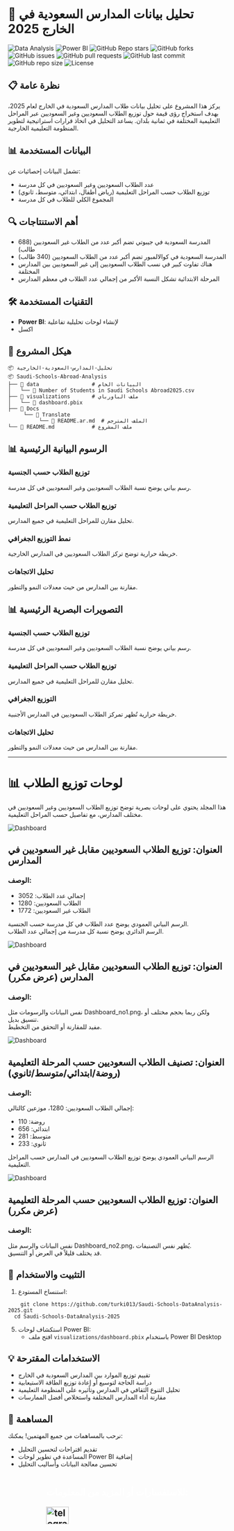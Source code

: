 # 🏫 تحليل بيانات المدارس السعودية في الخارج 2025


![Data Analysis](https://img.shields.io/badge/Data_Analysis-📊-brightgreen?style=flat-square)
![Power BI](https://img.shields.io/badge/PowerBI-⚡-yellow?style=flat-square&logo=powerbi)
![GitHub Repo stars](https://img.shields.io/github/stars/turki013/Saudi-Schools-DataAnalysis-2025?style=social)
![GitHub forks](https://img.shields.io/github/forks/turki013/Saudi-Schools-DataAnalysis-2025?style=social)
![GitHub issues](https://img.shields.io/github/issues/turki013/Saudi-Schools-DataAnalysis-2025)
![GitHub pull requests](https://img.shields.io/github/issues-pr/turki013/Saudi-Schools-DataAnalysis-2025)
![GitHub last commit](https://img.shields.io/github/last-commit/turki013/Saudi-Schools-DataAnalysis-2025)
![GitHub repo size](https://img.shields.io/github/repo-size/turki013/Saudi-Schools-DataAnalysis-2025)
![License](https://img.shields.io/github/license/turki013/Saudi-Schools-DataAnalysis-2025)

## 📋 نظرة عامة
يركز هذا المشروع على تحليل بيانات طلاب المدارس السعودية في الخارج لعام 2025، بهدف استخراج رؤى قيمة حول توزيع الطلاب السعوديين وغير السعوديين عبر المراحل التعليمية المختلفة في ثمانية بلدان. يساعد التحليل في اتخاذ قرارات استراتيجية لتطوير المنظومة التعليمية الخارجية.

## 📊 البيانات المستخدمة
تشمل البيانات إحصائيات عن:
- عدد الطلاب السعوديين وغير السعوديين في كل مدرسة
- توزيع الطلاب حسب المراحل التعليمية (رياض أطفال، ابتدائي، متوسط، ثانوي)
- المجموع الكلي للطلاب في كل مدرسة

## 🔍 أهم الاستنتاجات
- المدرسة السعودية في جيبوتي تضم أكبر عدد من الطلاب غير السعوديين (688 طالب)
- المدرسة السعودية في كوالالمبور تضم أكبر عدد من الطلاب السعوديين (340 طالب)
- هناك تفاوت كبير في نسب الطلاب السعوديين إلى غير السعوديين بين المدارس المختلفة
- المرحلة الابتدائية تشكل النسبة الأكبر من إجمالي عدد الطلاب في معظم المدارس

## 🛠️ التقنيات المستخدمة
- **Power BI**: لإنشاء لوحات تحليلية تفاعلية
- اكسل
  
## 📂 هيكل المشروع
```
📦 تحليل-المدارس-السعودية-الخارجية
📦 Saudi-Schools-Abroad-Analysis
├── 📁 data                 # البيانات الخام
│   └── 📄 Number of Students in Saudi Schools Abroad2025.csv
├── 📁 visualizations       # ملف الباورباي
│   └── 📄 dashboard.pbix
├── 📁 Docs
     └── 📁 Translate
          └── 📄 README.ar.md  # الملف المترجم
└── 📄 README.md            # ملف المشروع
```

## 📊 الرسوم البيانية الرئيسية

### توزيع الطلاب حسب الجنسية
رسم بياني يوضح نسبة الطلاب السعوديين وغير السعوديين في كل مدرسة.

### توزيع الطلاب حسب المراحل التعليمية
تحليل مقارن للمراحل التعليمية في جميع المدارس.

### نمط التوزيع الجغرافي
خريطة حرارية توضح تركز الطلاب السعوديين في المدارس الخارجية.

### تحليل الاتجاهات
مقارنة بين المدارس من حيث معدلات النمو والتطور.

## 📊 التصويرات البصرية الرئيسية

### توزيع الطلاب حسب الجنسية  
رسم بياني يوضح نسبة الطلاب السعوديين وغير السعوديين في كل مدرسة.

### توزيع الطلاب حسب المراحل التعليمية  
تحليل مقارن للمراحل التعليمية في جميع المدارس.

### التوزيع الجغرافي  
خريطة حرارية تُظهر تمركز الطلاب السعوديين في المدارس الأجنبية.

### تحليل الاتجاهات  
مقارنة بين المدارس من حيث معدلات النمو والتطور.

---

# 📊 لوحات توزيع الطلاب

هذا المجلد يحتوي على لوحات بصرية توضح توزيع الطلاب السعوديين وغير السعوديين في مختلف المدارس، مع تفاصيل حسب المراحل التعليمية.

![Dashboard](../../assets/Dashboard_img/Dashboard_no1.png)

## العنوان: توزيع الطلاب السعوديين مقابل غير السعوديين في المدارس

### الوصف:

- إجمالي عدد الطلاب: 3052  
- الطلاب السعوديين: 1280  
- الطلاب غير السعوديين: 1772  

الرسم البياني العمودي يوضح عدد الطلاب في كل مدرسة حسب الجنسية.  
الرسم الدائري يوضح نسبة كل مدرسة من إجمالي عدد الطلاب.


![Dashboard](../../assets/Dashboard_img/Dashboard_no3.png)


## العنوان: توزيع الطلاب السعوديين مقابل غير السعوديين في المدارس (عرض مكرر)

### الوصف:

نفس البيانات والرسومات مثل Dashboard_no1.png، ولكن ربما بحجم مختلف أو تنسيق بديل.  
مفيد للمقارنة أو التحقق من التخطيط.


![Dashboard](../../assets/Dashboard_img/Dashboard_no2.png)


## العنوان: تصنيف الطلاب السعوديين حسب المرحلة التعليمية (روضة/ابتدائي/متوسط/ثانوي)

### الوصف:

إجمالي الطلاب السعوديين: 1280، موزعين كالتالي:

- روضة: 110  
- ابتدائي: 656  
- متوسط: 281  
- ثانوي: 233  

الرسم البياني العمودي يوضح توزيع الطلاب السعوديين في المدارس حسب المراحل التعليمية.


![Dashboard](../../assets/Dashboard_img/Dashboard_no4.png)

## العنوان: توزيع الطلاب السعوديين حسب المرحلة التعليمية (عرض مكرر)

### الوصف:

نفس البيانات والرسم مثل Dashboard_no2.png، يُظهر نفس التصنيفات.  
قد يختلف قليلاً في العرض أو التنسيق.


## 🚀 التثبيت والاستخدام
1. استنساخ المستودع:
```
    git clone https://github.com/turki013/Saudi-Schools-DataAnalysis-2025.git
  cd Saudi-Schools-DataAnalysis-2025
```


   

5. استكشاف لوحات Power BI:
   - افتح ملف `visualizations/dashboard.pbix` باستخدام Power BI Desktop

## 💡 الاستخدامات المقترحة
- تقييم توزيع الموارد بين المدارس السعودية في الخارج
- دراسة الحاجة لتوسيع أو إعادة توزيع الطاقة الاستيعابية
- تحليل التنوع الثقافي في المدارس وتأثيره على المنظومة التعليمية
- مقارنة أداء المدارس المختلفة واستخلاص أفضل الممارسات

## 👥 المساهمة
نرحب بالمساهمات من جميع المهتمين! يمكنك:
- تقديم اقتراحات لتحسين التحليل
- المساعدة في تطوير لوحات Power BI إضافية
- تحسين معالجة البيانات وأساليب التحليل
<div style="display: flex; flex-direction: column; align-items: center;">
  <h2 style="color: white;">للاستفسارات أو المزيد من المعلومات:</p>
  <a href="https://t.me/DataScience18" target="_blank">
    <img src="https://raw.githubusercontent.com/maurodesouza/profile-readme-generator/master/src/assets/icons/social/telegram/default.svg" width="52" height="40" alt="telegram logo" />
  </a>
</div>



  

